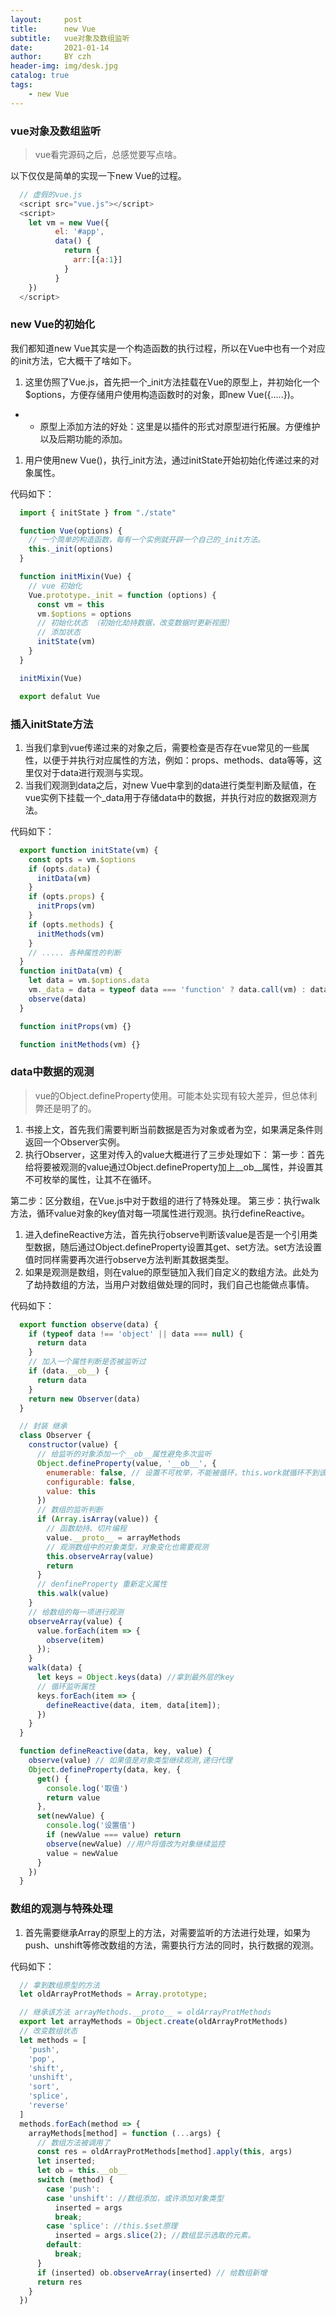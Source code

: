 ```yaml
---
layout:     post
title:      new Vue
subtitle:   vue对象及数组监听
date:       2021-01-14
author:     BY czh
header-img: img/desk.jpg
catalog: true
tags:
    - new Vue
---
```


### vue对象及数组监听

> vue看完源码之后，总感觉要写点啥。

以下仅仅是简单的实现一下new Vue的过程。

```javascript
  // 虚假的vue.js
  <script src="vue.js"></script>
  <script>
    let vm = new Vue({
          el: '#app',
          data() {
            return {
              arr:[{a:1}]
            }
          }
    })
  </script>
```

### new Vue的初始化

我们都知道new Vue其实是一个构造函数的执行过程，所以在Vue中也有一个对应的init方法，它大概干了啥如下。

1. 这里仿照了Vue.js，首先把一个_init方法挂载在Vue的原型上，并初始化一个$options，方便存储用户使用构造函数时的对象，即new Vue({.....})。

- - 原型上添加方法的好处：这里是以插件的形式对原型进行拓展。方便维护以及后期功能的添加。

1. 用户使用new Vue()，执行_init方法，通过initState开始初始化传递过来的对象属性。

代码如下：

```javascript
  import { initState } from "./state"

  function Vue(options) {
    // 一个简单的构造函数，每有一个实例就开辟一个自己的_init方法。
    this._init(options)
  }

  function initMixin(Vue) {
    // vue 初始化
    Vue.prototype._init = function (options) {
      const vm = this
      vm.$options = options
      // 初始化状态 （初始化劫持数据，改变数据时更新视图）
      // 添加状态
      initState(vm)
    }
  }

  initMixin(Vue)

  export defalut Vue
```

### 插入initState方法

1. 当我们拿到vue传递过来的对象之后，需要检查是否存在vue常见的一些属性，以便于并执行对应属性的方法，例如：props、methods、data等等，这里仅对于data进行观测与实现。
2. 当我们观测到data之后，对new Vue中拿到的data进行类型判断及赋值，在vue实例下挂载一个_data用于存储data中的数据，并执行对应的数据观测方法。

代码如下：

```javascript
  export function initState(vm) {
    const opts = vm.$options
    if (opts.data) {
      initData(vm)
    }
    if (opts.props) {
      initProps(vm)
    }
    if (opts.methods) {
      initMethods(vm)
    }
    // ..... 各种属性的判断
  }
  function initData(vm) {
    let data = vm.$options.data
    vm._data = data = typeof data === 'function' ? data.call(vm) : data
    observe(data)
  }

  function initProps(vm) {}

  function initMethods(vm) {}
```

### data中数据的观测

> vue的Object.defineProperty使用。可能本处实现有较大差异，但总体利弊还是明了的。

1. 书接上文，首先我们需要判断当前数据是否为对象或者为空，如果满足条件则返回一个Observer实例。
2. 执行Observer，这里对传入的value大概进行了三步处理如下：
   第一步：首先给将要被观测的value通过Object.defineProperty加上__ob__属性，并设置其不可枚举的属性，让其不在循环。

第二步：区分数组，在Vue.js中对于数组的进行了特殊处理。
   第三步：执行walk方法，循环value对象的key值对每一项属性进行观测。执行defineReactive。

1. 进入defineReactive方法，首先执行observe判断该value是否是一个引用类型数据，随后通过Object.defineProperty设置其get、set方法。set方法设置值时同样需要再次进行observe方法判断其数据类型。
2. 如果是观测是数组，则在value的原型链加入我们自定义的数组方法。此处为了劫持数组的方法，当用户对数组做处理的同时，我们自己也能做点事情。

代码如下：

```javascript
  export function observe(data) {
    if (typeof data !== 'object' || data === null) {
      return data
    }
    // 加入一个属性判断是否被监听过
    if (data.__ob__) {
      return data
    }
    return new Observer(data)
  }

  // 封装 继承
  class Observer {
    constructor(value) {
      // 给监听的对象添加一个__ob__属性避免多次监听
      Object.defineProperty(value, '__ob__', {
        enumerable: false, // 设置不可枚举，不能被循环，this.work就循环不到该属性
        configurable: false,
        value: this
      })
      // 数组的监听判断
      if (Array.isArray(value)) {
        // 函数劫持、切片编程
        value.__proto__ = arrayMethods
        // 观测数组中的对象类型，对象变化也需要观测
        this.observeArray(value)
        return
      }
      // denfineProperty 重新定义属性
      this.walk(value)
    }
    // 给数组的每一项进行观测
    observeArray(value) {
      value.forEach(item => {
        observe(item)
      });
    }
    walk(data) {
      let keys = Object.keys(data) //拿到最外层的key
      // 循环监听属性
      keys.forEach(item => {
        defineReactive(data, item, data[item]);
      })
    }
  }

  function defineReactive(data, key, value) {
    observe(value) // 如果值是对象类型继续观测,递归代理
    Object.defineProperty(data, key, {
      get() {
        console.log('取值')
        return value
      },
      set(newValue) {
        console.log('设置值')
        if (newValue === value) return
        observe(newValue) //用户将值改为对象继续监控
        value = newValue
      }
    })
  }
```

### 数组的观测与特殊处理

1. 首先需要继承Array的原型上的方法，对需要监听的方法进行处理，如果为push、unshift等修改数组的方法，需要执行方法的同时，执行数据的观测。

代码如下：

```javascript
  // 拿到数组原型的方法
  let oldArrayProtMethods = Array.prototype;

  // 继承该方法 arrayMethods.__proto__ = oldArrayProtMethods
  export let arrayMethods = Object.create(oldArrayProtMethods)
  // 改变数组状态
  let methods = [
    'push',
    'pop',
    'shift',
    'unshift',
    'sort',
    'splice',
    'reverse'
  ]
  methods.forEach(method => {
    arrayMethods[method] = function (...args) {
      // 数组方法被调用了
      const res = oldArrayProtMethods[method].apply(this, args)
      let inserted;
      let ob = this.__ob__
      switch (method) {
        case 'push':
        case 'unshift': //数组添加，或许添加对象类型
          inserted = args
          break;
        case 'splice': //this.$set原理
          inserted = args.slice(2); //数组显示选取的元素。
        default:
          break;
      }
      if (inserted) ob.observeArray(inserted) // 给数组新增
      return res
    }
  })
```

